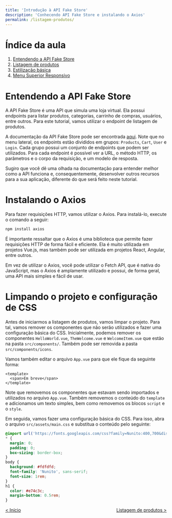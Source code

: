 ```yaml
---
title: 'Introdução à API Fake Store'
description: 'Conhecendo API Fake Store e instalando o Axios'
permalink: /listagem-produtos/
---
```


# Índice da aula

1. [Entendendo a API Fake Store](#entendendo-a-api-fake-store)
2. [Listagem de produtos](listagem-de-produtos.html)
3. [Estilização básica](estilizacao-basica.html)
4. [Menu Superior Responsivo](menu-superior-responsivo.html)

# Entendendo a API Fake Store

A API Fake Store é uma API que simula uma loja virtual. Ela possui endpoints para listar produtos, categorias, carrinho de compras, usuários, entre outros. Para este tutorial, vamos utilizar o endpoint de listagem de produtos.

A documentação da API Fake Store pode ser encontrada [aqui](https://fakestoreapi.com/docs). Note que no menu lateral, os endpoints estão divididos em grupos: `Products`, `Cart`, `User` e `Login`. Cada grupo possui um conjunto de endpoints que podem ser utilizados. Para cada endpoint é possível ver a URL, o método HTTP, os parâmetros e o corpo da requisição, e um modelo de resposta.

Sugiro que você dê uma olhada na documentação para entender melhor como a API funciona e, consequentemente, desenvolver outros recursos para a sua aplicação, diferente do que será feito neste tutorial.

# Instalando o Axios

Para fazer requisições HTTP, vamos utilizar o Axios. Para instalá-lo, execute o comando a seguir:

```bash
npm install axios
```

É importante ressaltar que o Axios é uma biblioteca que permite fazer requisições HTTP de forma fácil e eficiente. Ela é muito utilizada em projetos Vue.js, mas também pode ser utilizada em projetos React, Angular, entre outros.

Em vez de utilizar o Axios, você pode utilizar o Fetch API, que é nativa do JavaScript, mas o Axios é amplamente utilizado e possui, de forma geral, uma API mais simples e fácil de usar.

# Limpando o projeto e configuração de CSS

Antes de iniciarmos a listagem de produtos, vamos limpar o projeto. Para tal, vamos remover os componentes que não serão utilizados e fazer uma configuração básica do CSS. Inicialmente, podemos remover os componentes `HelloWorld.vue`, `TheWelcome.vue` e `WelcomeItem.vue` que estão na pasta `src/components/`. Também pode ser removida a pasta `src/components/icons`.

Vamos também editar o arquivo `App.vue` para que ele fique da seguinte forma:

```vue
<template>
  <span>Em breve</span>
</template>
```

Note que removemos os componentes que estavam sendo importados e utilizados no arquivo `App.vue`. Também removemos o conteúdo do `template` e adicionamos um texto simples, bem como removemos os blocos `script` e o `style`.

Em seguida, vamos fazer uma configuração básica do CSS. Para isso, abra o arquivo `src/assets/main.css` e substitua o conteúdo pelo seguinte:

```css
@import url('https://fonts.googleapis.com/css?family=Nunito:400,700&display=swap');
* {
  margin: 0;
  padding: 0;
  box-sizing: border-box;
}
body {
  background: #fdfdfd;
  font-family: 'Nunito', sans-serif;
  font-size: 1rem;
}
h1 {
  color: #e74c3c;
  margin-bottom: 0.5rem;
}
```

<span style="display: flex; justify-content: space-between;"><span>[&lt; Início](../ 'Início')</span> <span>[Listagem de produtos &gt;](listagem-de-produtos.html 'Próximo')</span></span>
